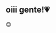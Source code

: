 ## oiii gente!💗

<!--
**tai-star/tai-star** is a ✨ _special_ ✨ repository because its `README.md` (this file) appears on your GitHub profile.

Algumas ideias sobre mim!:

- 📚 leitura em primeiro lugar...
- 💌 atualmente estou aprendendo coreano...
- 🎧 musica do momento ending of begging-Djo ...
- 💜❤️ fan de kpop skz e bts...
- 💬 me pergunte sobre o amor 🫀 ...
- 📫 como chegar ate mim: mande uma carta!✌️ ...
- 💙 Pronomes: Tai
- 💭💞ah o amor nasce nao sei aonde doi nao sei como e morre nao sei porque-Luiz Camoes
-->😉

